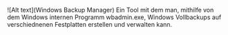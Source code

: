 ![Alt text](Windows Backup Manager)
Ein Tool mit dem man, mithilfe von dem Windows internen Programm wbadmin.exe, Windows Vollbackups auf verschiednenen Festplatten erstellen und verwalten kann.
